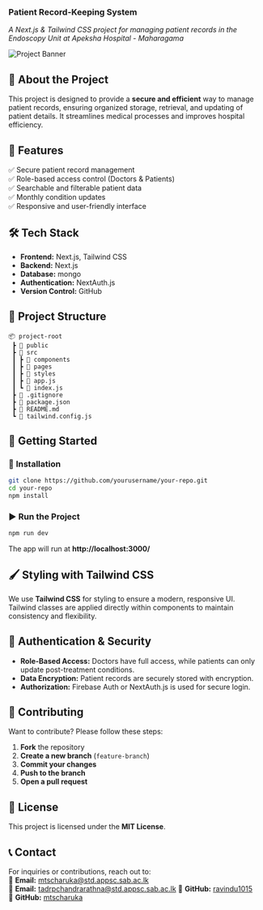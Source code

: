### **Patient Record-Keeping System**  
*A Next.js & Tailwind CSS project for managing patient records in the Endoscopy Unit at Apeksha Hospital - Maharagama*  

![Project Banner](https://via.placeholder.com/1200x400?text=Project+Banner)  

## 🚀 **About the Project**  
This project is designed to provide a **secure and efficient** way to manage patient records, ensuring organized storage, retrieval, and updating of patient details. It streamlines medical processes and improves hospital efficiency.  

## 🎯 **Features**  
✅ Secure patient record management  
✅ Role-based access control (Doctors & Patients)  
✅ Searchable and filterable patient data  
✅ Monthly condition updates  
✅ Responsive and user-friendly interface  

## 🛠 **Tech Stack**  
- **Frontend:** Next.js, Tailwind CSS  
- **Backend:** Next.js  
- **Database:** mongo  
- **Authentication:**  NextAuth.js  
- **Version Control:** GitHub  

## 📂 **Project Structure**  
```
📦 project-root  
 ┣ 📂 public  
 ┣ 📂 src  
 ┃ ┣ 📂 components  
 ┃ ┣ 📂 pages  
 ┃ ┣ 📂 styles  
 ┃ ┣ 📜 app.js  
 ┃ ┗ 📜 index.js  
 ┣ 📜 .gitignore  
 ┣ 📜 package.json  
 ┣ 📜 README.md  
 ┗ 📜 tailwind.config.js  
```

## 📌 **Getting Started**  

### 🔧 **Installation**  
```bash
git clone https://github.com/yourusername/your-repo.git
cd your-repo
npm install
```

### ▶ **Run the Project**  
```bash
npm run dev
```
The app will run at **http://localhost:3000/**  

## 🖌 **Styling with Tailwind CSS**  
We use **Tailwind CSS** for styling to ensure a modern, responsive UI. Tailwind classes are applied directly within components to maintain consistency and flexibility.  

## 🔐 **Authentication & Security**  
- **Role-Based Access:** Doctors have full access, while patients can only update post-treatment conditions.  
- **Data Encryption:** Patient records are securely stored with encryption.  
- **Authorization:** Firebase Auth or NextAuth.js is used for secure login.  

## 📌 **Contributing**  
Want to contribute? Please follow these steps:  
1. **Fork** the repository  
2. **Create a new branch** (`feature-branch`)  
3. **Commit your changes**  
4. **Push to the branch**  
5. **Open a pull request**  

## 📜 **License**  
This project is licensed under the **MIT License**.  

## 📞 **Contact**  
For inquiries or contributions, reach out to:  
📧 **Email:** [mtscharuka@std.appsc.sab.ac.lk](mailto:mtscharuka@std.appsc.sab.ac.lk)  
📧 **Email:** [tadrpchandrarathna@std.appsc.sab.ac.lk](mailto:tadrpchandrarathna@std.appsc.sab.ac.lk)
🔗 **GitHub:** [ravindu1015](https://github.com/ravindu1015)  
🔗 **GitHub:** [mtscharuka](https://github.com/mtscharuka)

